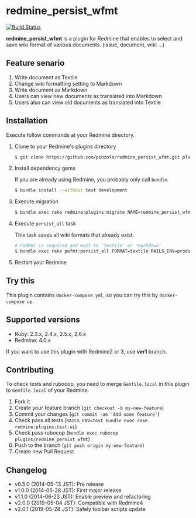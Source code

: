 # redmine_persist_wfmt
[![Build Status](https://secure.travis-ci.org/pinzolo/redmine_persist_wfmt.png)](http://travis-ci.org/pinzolo/redmine_persist_wfmt)

**redmine_persist_wfmt** is a plugin for Redmine that enables to select and save wiki format of various documents. (issue, document, wiki ...)

## Feature senario

1. Write document as Textile
1. Change wiki formatting setting to Markdown
1. Write document as Markdown
1. Users can view new documents as translated into Markdown
1. Users also can view old documents as translated into Textile

## Installation

Execute follow commands at your Redmine directory.

1. Clone to your Redmine's plugins directory
    ```sh
    $ git clone https://github.com/pinzolo/redmine_persist_wfmt.git plugins/redmine_persist_wfmt
    ```

1. Install dependency gems

    If you are already using Redmine, you probably only call `bundle`.

    ```sh
    $ bundle install --without test development
    ```

1. Execute migration

    ```sh
    $ bundle exec rake redmine:plugins:migrate NAME=redmine_persist_wfmt RAILS_ENV=production
    ```

1. Execute `persist_all` task

    This task saves all wiki formats that already exist.

    ```sh
    # FORMAT is required and must be 'textile' or 'markdown'
    $ bundle exec rake pwfmt:persist_all FORMAT=textile RAILS_ENV=production
    ```

1. Restart your Redmine

## Try this

This plugin contains `docker-compose.yml`, so you can try this by `docker-compose up`.

## Supported versions

* Ruby: 2.3.x, 2.4.x, 2.5.x, 2.6.x
* Redmine: 4.0.x

If you want to use this plugin with Redmine2 or 3, use **ver1** branch.

## Contributing

To check tests and rubocop, you need to merge `Gemfile.local` in this plugin to `Gemfile.local` of your Redmine.

1. Fork it
2. Create your feature branch (`git checkout -b my-new-feature`)
3. Commit your changes (`git commit -am 'Add some feature'`)
4. Check pass all tests (`RAILS_ENV=test bundle exec rake redmine:plugins:test:ui`)
5. Check pass rubocop (`bundle exec rubocop plugins/redmine_persist_wfmt`)
6. Push to the branch (`git push origin my-new-feature`)
7. Create new Pull Request

## Changelog

* v0.5.0 (2014-05-13 JST): Pre release
* v1.0.0 (2014-05-28 JST): First major release
* v1.1.0 (2014-06-23 JST): Enable preview and refactoring
* v2.0.0 (2019-05-04 JST): Compatible with Redmine4
* v2.0.1 (2019-05-28 JST): Safely toolbar scripts update
